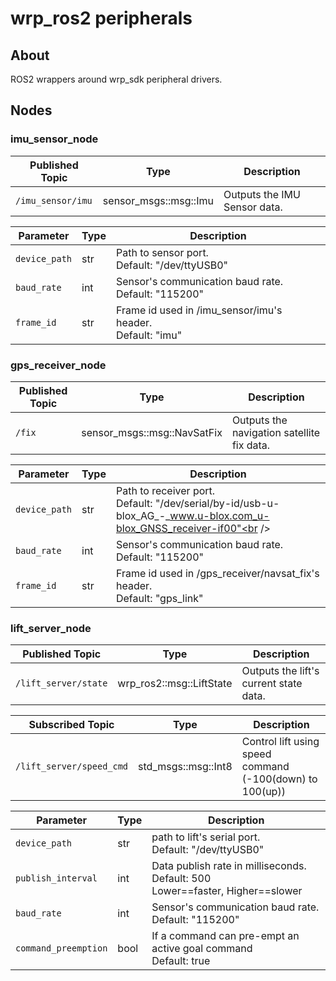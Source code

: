 # wrp_ros2 peripherals

## About

ROS2 wrappers around wrp_sdk peripheral drivers.

## Nodes

### imu_sensor_node
| Published Topic   | Type                  | Description                  |
| ----------------- | --------------------- | ---------------------------- |
| `/imu_sensor/imu` | sensor_msgs::msg::Imu | Outputs the IMU Sensor data. |

| Parameter     | Type | Description                                                    |
| ------------- | ---- | -------------------------------------------------------------- |
| `device_path` | str  | Path to sensor port.<br />Default: "/dev/ttyUSB0"<br />        |
| `baud_rate`   | int  | Sensor's communication baud rate.<br />Default: "115200"       |
| `frame_id`    | str  | Frame id used in /imu_sensor/imu's header.<br />Default: "imu" |


### gps_receiver_node
| Published Topic | Type                        | Description                                |
| --------------- | --------------------------- | ------------------------------------------ |
| `/fix`          | sensor_msgs::msg::NavSatFix | Outputs the navigation satellite fix data. |

| Parameter     | Type | Description                                                                                                             |
| ------------- | ---- | ----------------------------------------------------------------------------------------------------------------------- |
| `device_path` | str  | Path to receiver port.<br />Default: "/dev/serial/by-id/usb-u-blox_AG_-_www.u-blox.com_u-blox_GNSS_receiver-if00"<br /> |
| `baud_rate`   | int  | Sensor's communication baud rate.<br />Default: "115200"                                                                |
| `frame_id`    | str  | Frame id used in /gps_receiver/navsat_fix's header.<br />Default: "gps_link"                                            |


### lift_server_node
| Published Topic      | Type                     | Description                            |
| -------------------- | ------------------------ | -------------------------------------- |
| `/lift_server/state` | wrp_ros2::msg::LiftState | Outputs the lift's current state data. |

| Subscribed Topic         | Type                | Description                                                    |
| ------------------------ | ------------------- | -------------------------------------------------------------- |
| `/lift_server/speed_cmd` | std_msgs::msg::Int8 | Control lift using speed command <br/> (-100(down) to 100(up)) |

| Parameter            | Type | Description                                                                             |
| -------------------- | ---- | --------------------------------------------------------------------------------------- |
| `device_path`        | str  | path to lift's serial port.<br />Default: "/dev/ttyUSB0"<br />                          |
| `publish_interval`   | int  | Data publish rate in milliseconds.<br />Default: 500<br />Lower==faster, Higher==slower |
| `baud_rate`          | int  | Sensor's communication baud rate.<br />Default: "115200"                                |
| `command_preemption` | bool | If a command can pre-empt an active goal command<br />Default: true                     |
